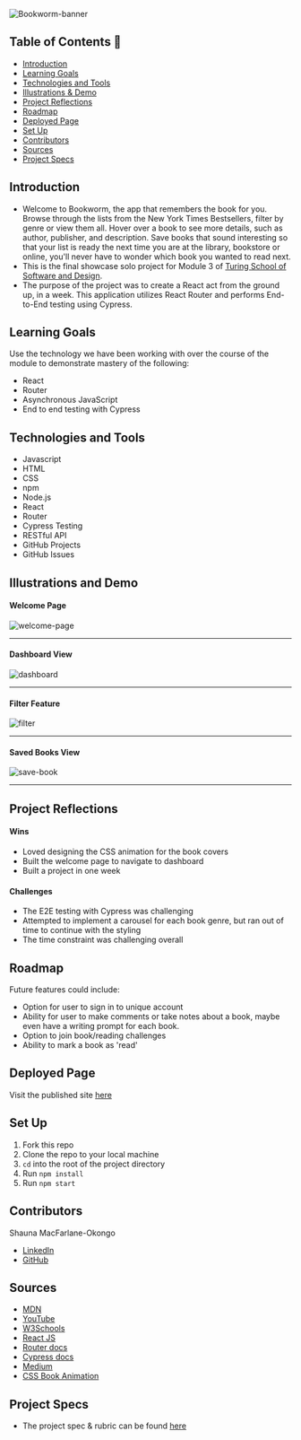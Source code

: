 ![Bookworm-banner](https://user-images.githubusercontent.com/102887963/189165334-44a72f86-54cc-4da2-a8a7-87fab7ff652f.png)
## Table of Contents 📖
- [Introduction](#introduction)
- [Learning Goals](#learning-goals)
- [Technologies and Tools](#technologies-and-tools)
- [Illustrations & Demo](#illustrations-and-demo)
- [Project Reflections](#project-reflections)
- [Roadmap](#roadmap)
- [Deployed Page](#deployed-page)
- [Set Up](#set-up)
- [Contributors](#contributors)
- [Sources](#sources)
- [Project Specs](#project-specs)

## Introduction
- Welcome to Bookworm, the app that remembers the book for you. Browse through the lists from the New York Times Bestsellers, filter by genre or view them all. Hover over a book to see more details, such as author, publisher, and description. Save books that sound interesting so that your list is ready the next time you are at the library, bookstore or online, you'll never have to wonder which book you wanted to read next.
- This is the final showcase solo project for Module 3 of [Turing School of Software and Design](https://turing.edu/). 
- The purpose of the project was to create a React act from the ground up, in a week. This application utilizes React Router and performs End-to-End testing using Cypress. 

## Learning Goals
Use the technology we have been working with over the course of the module to demonstrate mastery of the following:
- React
- Router
- Asynchronous JavaScript
- End to end testing with Cypress

## Technologies and Tools
- Javascript
- HTML
- CSS
- npm
- Node.js
- React
- Router
- Cypress Testing
- RESTful API
- GitHub Projects
- GitHub Issues

## Illustrations and Demo
#### Welcome Page
![welcome-page](https://user-images.githubusercontent.com/102887963/192186417-c4231b5e-6620-4c41-9d4d-48a497fe68ee.gif)

----
#### Dashboard View
![dashboard](https://user-images.githubusercontent.com/102887963/192186245-5048829a-8a33-45e0-bb0e-7b3f038e8511.gif)

----
#### Filter Feature
![filter](https://user-images.githubusercontent.com/102887963/192186811-977bddf9-215a-4c63-a9a4-c8cee71cd0bb.gif)

----
#### Saved Books View
![save-book](https://user-images.githubusercontent.com/102887963/192188144-608e4c87-705f-490d-ba80-9f3c4981d955.gif)

----

## Project Reflections
#### Wins
- Loved designing the CSS animation for the book covers
- Built the welcome page to navigate to dashboard
- Built a project in one week

#### Challenges
- The E2E testing with Cypress was challenging
- Attempted to implement a carousel for each book genre, but ran out of time to continue with the styling
- The time constraint was challenging overall

## Roadmap
Future features could include:
- Option for user to sign in to unique account
- Ability for user to make comments or take notes about a book, maybe even have a writing prompt for each book.
- Option to join book/reading challenges
- Ability to mark a book as 'read'

## Deployed Page
Visit the published site [here](https://drslmac.github.io/bookworm/)

## Set Up
1. Fork this repo
2. Clone the repo to your local machine
3. `cd` into the root of the project directory
4. Run `npm install`
5. Run `npm start`

## Contributors
 Shauna MacFarlane-Okongo
 - [LinkedIn](https://github.com/DrSLMac)
 - [GitHub](https://github.com/DrSLMac)
 
## Sources
 - [MDN](http://developer.mozilla.org/en-US/)
 - [YouTube](https://www.youtube.com/)
 - [W3Schools](https://www.w3schools.com/)
 - [React JS](https://reactjs.org/)
 - [Router docs](https://reactrouter.com/)
 - [Cypress docs](https://docs.cypress.io/guides/overview/why-cypress)
 - [Medium](https://medium.com/)
 - [CSS Book Animation](https://devsnap.me/css-book-effects)

## Project Specs
 - The project spec & rubric can be found [here](https://frontend.turing.edu/projects/module-3/showcase.html)
